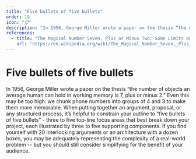 ```yaml
---
title: "Five bullets of five bullets"
order: 19
icon: "📋"
description: "In 1956, George Miller wrote a paper on the thesis “the number of objects an average human can hold in working memory is 7, plus or minus 2.” Even this may be too high: we chunk phone numbers into groups of 4 and 3 to make them more memorable. When putting together an argument, proposal, or any structured process, it’s helpful to constrain your outline to “five bullets of five bullets” - three to five top-line focus areas that best break down your project, each illustrated by three to five supporting components. If you find yourself with 20 interlocking arguments or an architecture with a dozen boxes, you may be adequately representing the complexity of a real-world problem -- but you should still consider simplifying for the benefit of your audience."
references:
  - title: "The Magical Number Seven, Plus or Minus Two: Some Limits on Our Capacity for Processing Information"
    url: "https://en.wikipedia.org/wiki/The_Magical_Number_Seven,_Plus_or_Minus_Two"
---
```


# Five bullets of five bullets

In 1956, George Miller wrote a paper on the thesis “the number of objects an average human can hold in working memory is 7, plus or minus 2.” Even this may be too high: we chunk phone numbers into groups of 4 and 3 to make them more memorable. When putting together an argument, proposal, or any structured process, it’s helpful to constrain your outline to “five bullets of five bullets” - three to five top-line focus areas that best break down your project, each illustrated by three to five supporting components. If you find yourself with 20 interlocking arguments or an architecture with a dozen boxes, you may be adequately representing the complexity of a real-world problem -- but you should still consider simplifying for the benefit of your audience.